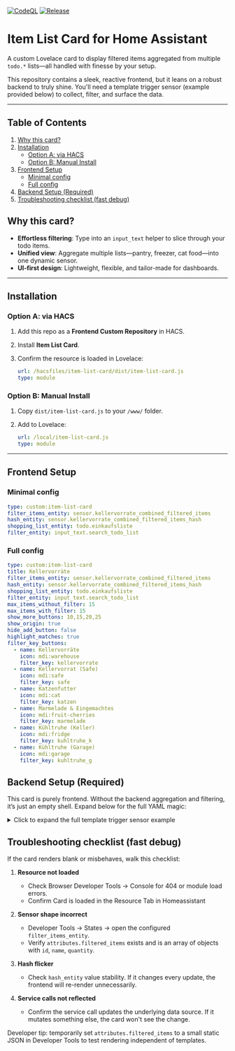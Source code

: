 [![CodeQL](https://github.com/Duncan1106/item-list-card/actions/workflows/github-code-scanning/codeql/badge.svg)](https://github.com/Duncan1106/item-list-card/actions/workflows/github-code-scanning/codeql) [![Release](https://github.com/Duncan1106/item-list-card/actions/workflows/build-on-release.yml/badge.svg)](https://github.com/Duncan1106/item-list-card/actions/workflows/build-on-release.yml)

# Item List Card for Home Assistant

A custom Lovelace card to display filtered items aggregated from multiple `todo.*` lists—all handled with finesse by your setup.

This repository contains a sleek, reactive frontend, but it leans on a robust backend to truly shine. You'll need a template trigger sensor (example provided below) to collect, filter, and surface the data.

---

## Table of Contents

1. [Why this card?](#why-this-card)  
2. [Installation](#installation)  
   - [Option A: via HACS](#option-a-via-hacs)  
   - [Option B: Manual Install](#option-b-manual-install)  
3. [Frontend Setup](#frontend-setup)  
   - [Minimal config](#minimal-config)  
   - [Full config](#full-config)  
4. [Backend Setup (Required)](#backend-setup-required)  
5. [Troubleshooting checklist (fast debug)](#troubleshooting-checklist-fast-debug)  



## Why this card?

- **Effortless filtering**: Type into an `input_text` helper to slice through your todo items.
- **Unified view**: Aggregate multiple lists—pantry, freezer, cat food—into one dynamic sensor.
- **UI-first design**: Lightweight, flexible, and tailor-made for dashboards.

---

## Installation

### Option A: via HACS

1. Add this repo as a **Frontend Custom Repository** in HACS.
2. Install **Item List Card**.
3. Confirm the resource is loaded in Lovelace:

    ```yaml
    url: /hacsfiles/item-list-card/dist/item-list-card.js
    type: module
    ```

### Option B: Manual Install

1. Copy `dist/item-list-card.js` to your `/www/` folder.
2. Add to Lovelace:

    ```yaml
    url: /local/item-list-card.js
    type: module
    ```

---

## Frontend Setup

### Minimal config

```yaml
type: custom:item-list-card
filter_items_entity: sensor.kellervorrate_combined_filtered_items
hash_entity: sensor.kellervorrate_combined_filtered_items_hash
shopping_list_entity: todo.einkaufsliste
filter_entity: input_text.search_todo_list
```

### Full config

```yaml
type: custom:item-list-card
title: Kellervorräte
filter_items_entity: sensor.kellervorrate_combined_filtered_items
hash_entity: sensor.kellervorrate_combined_filtered_items_hash
shopping_list_entity: todo.einkaufsliste
filter_entity: input_text.search_todo_list
max_items_without_filter: 15
max_items_with_filter: 15
show_more_buttons: 10,15,20,25
show_origin: true
hide_add_button: false
highlight_matches: true
filter_key_buttons:
  - name: Kellervorräte
    icon: mdi:warehouse
    filter_key: kellervorrate
  - name: Kellervorrat (Safe)
    icon: mdi:safe
    filter_key: safe
  - name: Katzenfutter
    icon: mdi:cat
    filter_key: katzen
  - name: Marmelade & Eingemachtes
    icon: mdi:fruit-cherries
    filter_key: marmelade
  - name: Kühltruhe (Keller)
    icon: mdi:fridge
    filter_key: kuhltruhe_k
  - name: Kühltruhe (Garage)
    icon: mdi:garage
    filter_key: kuhltruhe_g
```

## Backend Setup (Required)

This card is purely frontend. Without the backend aggregation and filtering, it’s just an empty shell. Expand below for the full YAML magic:

<details>
<summary>Click to expand the full template trigger sensor example</summary>

```yaml
template:
  - trigger:
      - platform: state
        entity_id: input_text.search_todo_list
      - platform: time_pattern
        seconds: "/1"
      - platform: state
        entity_id:
          - todo.kellervorrate
          - todo.kellervorrate_katzenfutter
          - todo.kellervorrate_safe
          - todo.kellervorrate_marmelade_selbstgemachtes
          - todo.kuhltruhe_keller
          - todo.kuhltruhe_garage
    action:
      - action: todo.get_items
        data:
          status: needs_action
        target:
          entity_id:
            - todo.kellervorrate
            - todo.kellervorrate_safe
            - todo.kellervorrate_katzenfutter
            - todo.kellervorrate_marmelade_selbstgemachtes
            - todo.kuhltruhe_keller
            - todo.kuhltruhe_garage
        response_variable: all_todo_items
    sensor:
      - name: "Kellervorrate Combined Filtered Items"
        unique_id: kellervorrate_combined_filtered_items
        state: >
            {% set input = states('input_text.search_todo_list') | default('') | lower %}
            {% set has_filter = 'todo:' in input %}
            {% set filter_key = (input.split('todo:')[1].split(' ')[0]) if has_filter else '' %}
            {% set search_term = input.split('todo:' ~ filter_key)[1] | trim if has_filter else input %}
            
            {% set lists = [
              'todo.kellervorrate',
              'todo.kellervorrate_safe',
              'todo.kellervorrate_katzenfutter',
              'todo.kellervorrate_marmelade_selbstgemachtes',
              'todo.kuhltruhe_keller',
              'todo.kuhltruhe_garage'
            ] %}
            
            {% set filtered_lists = lists  
              | select('search', filter_key)  
              | list if filter_key else lists %}  
            
            {% if filtered_lists | length == 0 %}
              {% set filtered_lists = lists %}
            {% endif %}
            
            {% if all_todo_items is defined %}
              {% set count = namespace(total=0) %}
              {% for list_id in filtered_lists %}
                {% set items = all_todo_items[list_id]['items'] | default([], true) %}
                {% for item in items %}
                  {% set terms = search_term.split() %}
                  {% if search_term == '' or (terms | select('in', (item.summary | lower)) | list | count == terms | count) %}
                    {% set count.total = count.total + 1 %}
                  {% endif %}
                {% endfor %}
              {% endfor %}
            
              {{ count.total }}
            {% else %}
              0
            {% endif %}
        attributes:
          source_map: >
            {% set lists = [
              'todo.kellervorrate',
              'todo.kellervorrate_safe',
              'todo.kellervorrate_katzenfutter',
              'todo.kellervorrate_marmelade_selbstgemachtes',
              'todo.kuhltruhe_keller',
              'todo.kuhltruhe_garage'
            ] %}

            {% set ns = namespace(source_map={}) %}

            {% for entity_id in lists %}
              {# get raw friendly name (or build fallback from entity_id) #}
              {% set fn_raw = state_attr(entity_id, 'friendly_name')
                | default(entity_id.split('.')[-1] | replace('_', ' ') | title, true) %}

              {# remove straight and smart quotes, collapse double spaces and trim #}
              {% set fn = fn_raw
                | replace('"', '')
                | replace("'", '')
                | replace('“', '')
                | replace('”', '')
                | replace('’', '')
                | regex_replace('\\s+', ' ')
                | trim %}

              {% set ns.source_map = ns.source_map | combine({
                (loop.index|string): {
                  'entity_id': entity_id,
                  'friendly_name': fn
                }
              }) %}
            {% endfor %}

            {{ ns.source_map | to_json }}
          filtered_items: >
            {% set input = states('input_text.search_todo_list') | default('') | lower %}
            {% set has_filter = 'todo:' in input %}
            {% set filter_key = (input.split('todo:')[1].split(' ')[0]) if has_filter else '' %}
            {% set search_term = input.split('todo:' ~ filter_key)[1] | trim if has_filter else input %}

            {% set lists = [
              'todo.kellervorrate',
              'todo.kellervorrate_safe',
              'todo.kellervorrate_katzenfutter',
              'todo.kellervorrate_marmelade_selbstgemachtes',
              'todo.kuhltruhe_keller',
              'todo.kuhltruhe_garage'
            ] %}
            
            {% set ns2 = namespace(index_map={}) %}
            {% for entity_id in lists %}
              {% set ns2.index_map = ns2.index_map | combine({ (entity_id): loop.index }) %}
            {% endfor %}
            {% set list_index = ns2.index_map %}

            {% set filtered_lists = lists
              | select('search', filter_key)
              | list if filter_key else lists %}
            
            {% if filtered_lists | length == 0 %}
              {% set filtered_lists = lists %}
            {% endif %}
                        
            {% set combined = namespace(items=[]) %}
            
            {% if all_todo_items is defined %}
              {% for list_id in filtered_lists %}
                {% set items = all_todo_items[list_id]['items'] | default([], true) %}
                {% for item in items %}
                  {% if item.summary is defined and item.summary is string %}
                    {% set terms = search_term.split() %}
                    {% if (search_term == '' or (terms | select('in', (item.summary | lower)) | list | count == terms | count)) %}
                      {% set minimal_item = {
                        'u': item.uid,
                        's': item.summary,
                        'd': item.description,
                        'c': list_index[list_id]
                      } %}
                      {% set combined.items = combined.items + [minimal_item] %}
                    {% endif %}
                  {% endif %}
                {% endfor %}
              {% endfor %}
            
              {# combined.items #}
              
              {# ---- SORTING STEP ---- #}
              {% set sorted_items = combined.items | sort(attribute='s', case_sensitive=False) %}
              {{ sorted_items | to_json}}
              
            {% else %}
              []
            {% endif %}

  - trigger: 
      - platform: state
        entity_id: sensor.kellervorrate_combined_filtered_items
      - platform: state
        entity_id: sensor.kellervorrate_combined_filtered_items
        attribute: filtered_items
      - platform: homeassistant
        event: start
    sensor:
      - name: "Kellervorrate Combined Filtered Items Hash"
        unique_id: kellervorrate_combined_filtered_items_hash
        state: >-
            {{ 
                (
                  (state_attr('sensor.kellervorrate_combined_filtered_items', 'filtered_items') | default([]) | to_json) 
                    ~
                  (state_attr('sensor.kellervorrate_combined_filtered_items', 'source_map') | default({}) | to_json) 
                ) | md5
            }}
```

</details>


## Troubleshooting checklist (fast debug)
If the card renders blank or misbehaves, walk this checklist:

1. **Resource not loaded**  
   - Check Browser Developer Tools → Console for 404 or module load errors.  
   - Confirm Card is loaded in the Resource Tab in Homeassistant

2. **Sensor shape incorrect**  
   - Developer Tools → States → open the configured `filter_items_entity`.  
   - Verify `attributes.filtered_items` exists and is an array of objects with `id`, `name`, `quantity`.

3. **Hash flicker**  
   - Check `hash_entity` value stability. If it changes every update, the frontend will re-render unnecessarily.

4. **Service calls not reflected**  
   - Confirm the service call updates the underlying data source. If it mutates something else, the card won't see the change.

Developer tip: temporarily set `attributes.filtered_items` to a small static JSON in Developer Tools to test rendering independent of templates.

